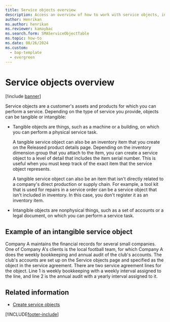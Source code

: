 ```yaml
---
title: Service objects overview
description: Access an overview of how to work with service objects, including an example of an intangible service object and additional resources.
author: Henrikan
ms.author: henrikan
ms.reviewer: kamaybac
ms.search.form: SMAServiceObjectTable
ms.topic: how-to
ms.date: 08/26/2024
ms.custom: 
  - bap-template
  - evergreen
---
```


# Service objects overview

[!include [banner](../includes/banner.md)]

Service objects are a customer's assets and products for which you can perform a service. Depending on the type of service you provide, objects can be tangible or intangible:

- Tangible objects are things, such as a machine or a building, on which you can perform a physical service task.

    A tangible service object can also be an inventory item that you create on the Released product details page. Depending on the inventory dimension group that you attach to the item, you can create a service object to a level of detail that includes the item serial number. This is useful when you must keep track of the exact item that the service object represents.

    A tangible service object can also be an item that isn't directly related to a company's direct production or supply chain. For example, a tool kit that is used for repairs in a service order can be a service object that isn't included in inventory. In this case, you don't register it as an inventory item.

- Intangible objects are nonphysical things, such as a set of accounts or a legal document, on which you can perform a service task.

## Example of an intangible service object

Company A maintains the financial records for several small companies. One of Company A's clients is the local football team, for which Company A does the weekly bookkeeping and annual audit of the club's accounts. The club's accounts are set up on the Service objects page and specified as the object in the service agreement. There are two service agreement lines for the object. Line 1 is weekly bookkeeping with a weekly interval assigned to the line, and line 2 is the annual audit with a yearly interval assigned to it.

## Related information

- [Create service objects](create-service-objects.md)

[!INCLUDE[footer-include](../../includes/footer-banner.md)]
